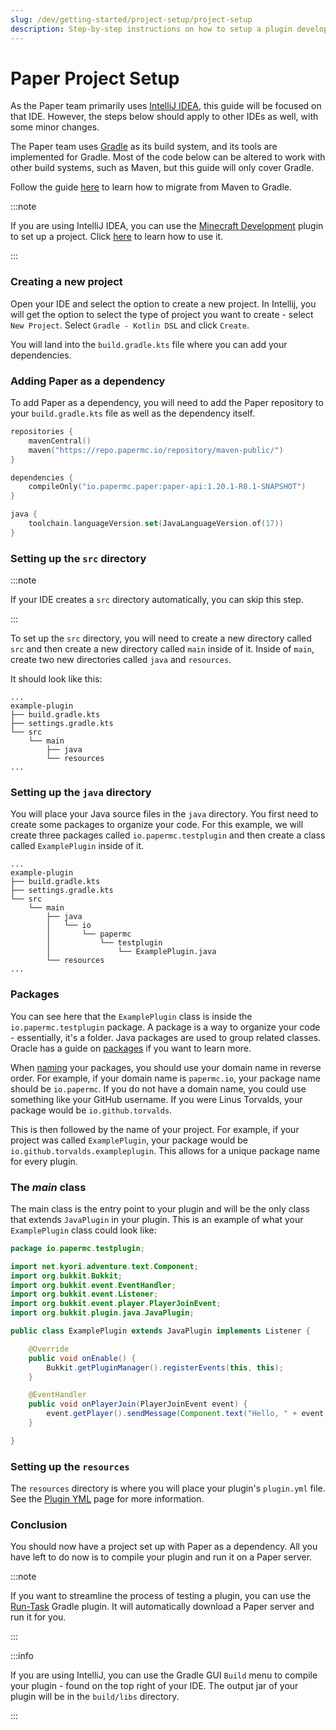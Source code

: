```yaml
---
slug: /dev/getting-started/project-setup/project-setup
description: Step-by-step instructions on how to setup a plugin development environment.
---
```


# Paper Project Setup

As the Paper team primarily uses [IntelliJ IDEA](https://www.jetbrains.com/idea/), this guide will be focused on that IDE. 
However, the steps below should apply to other IDEs as well, with some minor changes.

The Paper team uses [Gradle](https://gradle.org/) as its build system, and its tools are implemented for Gradle. 
Most of the code below can be altered to work with other build systems, such as Maven, but this guide will only cover Gradle.

Follow the guide [here](https://docs.gradle.org/current/userguide/migrating_from_maven.html) to learn how to migrate from Maven to Gradle.

:::note

If you are using IntelliJ IDEA, you can use the [Minecraft Development](https://plugins.jetbrains.com/plugin/8327-minecraft-development) plugin to set up a project.
Click [here](./mcdev-project-setup.md) to learn how to use it.

:::

### Creating a new project

Open your IDE and select the option to create a new project. 
In Intellij, you will get the option to select the type of project you want to create - select `New Project`.
Select `Gradle - Kotlin DSL` and click `Create`.

You will land into the `build.gradle.kts` file where you can add your dependencies.

### Adding Paper as a dependency

To add Paper as a dependency, you will need to add the Paper repository to your `build.gradle.kts` file as well as the dependency itself.

```kotlin title=build.gradle.kts
repositories {
    mavenCentral()
    maven("https://repo.papermc.io/repository/maven-public/")
}

dependencies {
    compileOnly("io.papermc.paper:paper-api:1.20.1-R0.1-SNAPSHOT")
}

java {
    toolchain.languageVersion.set(JavaLanguageVersion.of(17))
}
```

### Setting up the `src` directory

:::note

If your IDE creates a `src` directory automatically, you can skip this step.

:::

To set up the `src` directory, you will need to create a new directory called `src` and then create a new directory called `main` inside of it.
Inside of `main`, create two new directories called `java` and `resources`.

It should look like this:

```
...
example-plugin
├── build.gradle.kts
├── settings.gradle.kts
└── src
    └── main
        ├── java
        └── resources
...
```

### Setting up the `java` directory

You will place your Java source files in the `java` directory. You first need to create some packages to organize your code.
For this example, we will create three packages called `io.papermc.testplugin` and then create a class called `ExamplePlugin` inside of it.

```
...
example-plugin
├── build.gradle.kts
├── settings.gradle.kts
└── src
    └── main
        ├── java
        │   └── io
        │       └── papermc
        │           └── testplugin
        │               └── ExamplePlugin.java
        └── resources
...
```

### Packages

You can see here that the `ExamplePlugin` class is inside the `io.papermc.testplugin` package. 
A package is a way to organize your code - essentially, it's a folder. Java packages are used to group related classes. 
Oracle has a guide on [packages](https://docs.oracle.com/javase/tutorial/java/package/packages.html) if you want to learn more.

When [naming](https://docs.oracle.com/javase/tutorial/java/package/namingpkgs.html) your packages, you should use your domain name in reverse order. For example, if your domain name is `papermc.io`,
your package name should be `io.papermc`. If you do not have a domain name, you could use something like your GitHub username.
If you were Linus Torvalds, your package would be `io.github.torvalds`.

This is then followed by the name of your project. 
For example, if your project was called `ExamplePlugin`, your package would be `io.github.torvalds.exampleplugin`. 
This allows for a unique package name for every plugin.

### The _main_ class

The main class is the entry point to your plugin and will be the only class that extends `JavaPlugin` in your plugin. 
This is an example of what your `ExamplePlugin` class could look like:

```java
package io.papermc.testplugin;

import net.kyori.adventure.text.Component;
import org.bukkit.Bukkit;
import org.bukkit.event.EventHandler;
import org.bukkit.event.Listener;
import org.bukkit.event.player.PlayerJoinEvent;
import org.bukkit.plugin.java.JavaPlugin;

public class ExamplePlugin extends JavaPlugin implements Listener {

    @Override
    public void onEnable() {
        Bukkit.getPluginManager().registerEvents(this, this);
    }

    @EventHandler
    public void onPlayerJoin(PlayerJoinEvent event) {
        event.getPlayer().sendMessage(Component.text("Hello, " + event.getPlayer().getName() + "!"));
    }

}
```

### Setting up the `resources`

The `resources` directory is where you will place your plugin's `plugin.yml` file. See the [Plugin YML](plugin-yml) page for more information.

### Conclusion

You should now have a project set up with Paper as a dependency.
All you have left to do now is to compile your plugin and run it on a Paper server.

:::note

If you want to streamline the process of testing a plugin, you can use the [Run-Task](https://github.com/jpenilla/run-task) Gradle plugin.
It will automatically download a Paper server and run it for you.

:::

:::info
    
If you are using IntelliJ, you can use the Gradle GUI `Build` menu to compile your plugin - found on the top right of your IDE.
The output jar of your plugin will be in the `build/libs` directory.

:::
